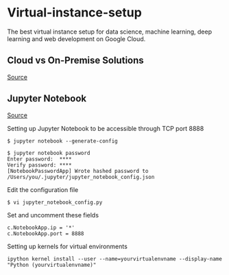 # Virtual-instance-setup
The best virtual instance setup for data science, machine learning, deep learning and web development on Google Cloud.

## Cloud vs On-Premise Solutions
[Source](https://determined.ai/blog/cloud-v-onprem/)

## Jupyter Notebook

[Source](https://jupyter-notebook.readthedocs.io/en/latest/public_server.html)

Setting up Jupyter Notebook to be accessible through TCP port 8888
```
$ jupyter notebook --generate-config
```

```
$ jupyter notebook password
Enter password:  ****
Verify password: ****
[NotebookPasswordApp] Wrote hashed password to /Users/you/.jupyter/jupyter_notebook_config.json
```
Edit the configuration file
```
$ vi jupyter_notebook_config.py
```
Set and uncomment these fields
```
c.NotebookApp.ip = '*'
c.NotebookApp.port = 8888
```

Setting up kernels for virtual environments
```
ipython kernel install --user --name=yourvirtualenvname --display-name "Python (yourvirtualenvname)"
```
